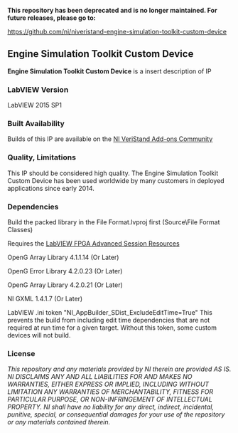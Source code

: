 **This repository has been deprecated and is no longer maintained. For future releases, please go to:**

https://github.com/ni/niveristand-engine-simulation-toolkit-custom-device

## Engine Simulation Toolkit Custom Device ##

**Engine Simulation Toolkit Custom Device** is a insert description of IP

### LabVIEW Version ###

LabVIEW 2015 SP1

### Built Availability ###

Builds of this IP are available on the [NI VeriStand Add-ons Community](https://decibel.ni.com/content/docs/DOC-37304)

### Quality, Limitations ###

This IP should be considered high quality. The Engine Simulation Toolkit Custom Device has been used worldwide by many customers in deployed applications since early 2014.

### Dependencies ###

Build the packed library in the File Format.lvproj first (Source\File Format Classes)

Requires the [LabVIEW FPGA Advanced Session Resources](https://decibel.ni.com/content/docs/DOC-35574)

OpenG Array Library 4.1.1.14 (Or Later)

OpenG Error Library 4.2.0.23 (Or Later)

OpenG Array Library 4.2.0.21 (Or Later)

NI GXML 1.4.1.7 (Or Later)

LabVIEW .ini token "NI_AppBuilder_SDist_ExcludeEditTime=True"
This prevents the build from including edit time dependencies that are not required at run time for a given target. Without this token, some custom devices will not build.

### License ###

*This repository and any materials provided by NI therein are provided AS IS. NI DISCLAIMS ANY AND ALL LIABILITIES FOR AND MAKES NO WARRANTIES, EITHER EXPRESS OR IMPLIED, INCLUDING WITHOUT LIMITATION ANY WARRANTIES OF MERCHANTABILITY, FITNESS FOR  PARTICULAR PURPOSE, OR NON-INFRINGEMENT OF INTELLECTUAL PROPERTY. NI shall have no liability for any direct, indirect, incidental, punitive, special, or consequential damages for your use of the repository or any materials contained therein.*
